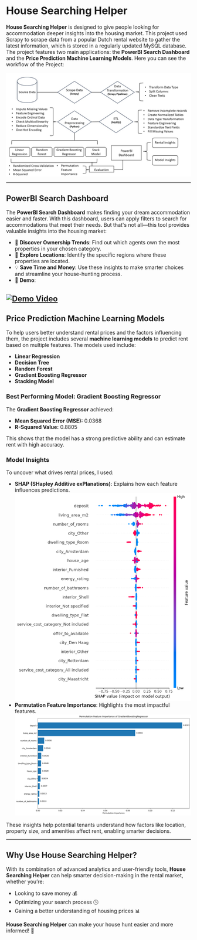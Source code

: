 
# House Searching Helper

**House Searching Helper** is designed to give people looking for accommodation deeper insights into the housing market. This project used Scrapy to scrape data from a popular Dutch rental website to gather the latest information, which is stored in a regularly updated MySQL database. The project features two main applications: the **PowerBI Search Dashboard** and the **Price Prediction Machine Learning Models**. Here you can see the workflow of the Project:

![Project Workflow](flowchart_photo.jpg)

---

## PowerBI Search Dashboard

The **PowerBI Search Dashboard** makes finding your dream accommodation easier and faster. With this dashboard, users can apply filters to search for accommodations that meet their needs. But that's not all—this tool provides valuable insights into the housing market:

- 🏢 **Discover Ownership Trends**: Find out which agents own the most properties in your chosen category.
- 📍 **Explore Locations**: Identify the specific regions where these properties are located.
- 💡 **Save Time and Money**: Use these insights to make smarter choices and streamline your house-hunting process.
- 🎥 **Demo**:

[![Demo Video](https://img.youtube.com/vi/l6lKcrWwLfE/0.jpg)](https://www.youtube.com/watch?v=l6lKcrWwLfE)
---

## Price Prediction Machine Learning Models

To help users better understand rental prices and the factors influencing them, the project includes several **machine learning models** to predict rent based on multiple features. The models used include:

- **Linear Regression**
- **Decision Tree**
- **Random Forest**
- **Gradient Boosting Regressor**
- **Stacking Model**

### Best Performing Model: Gradient Boosting Regressor
The **Gradient Boosting Regressor** achieved:
- **Mean Squared Error (MSE):** 0.0368
- **R-Squared Value:** 0.8805

This shows that the model has a strong predictive ability and can estimate rent with high accuracy.

### Model Insights
To uncover what drives rental prices, I used:
- **SHAP (SHapley Additive exPlanations)**: Explains how each feature influences predictions.
![SHAP Plot of Gradient Boosting Regressor](ipynb_files/SHAP_Plot_of_Gradient_Boosting_Regressor.png)
- **Permutation Feature Importance**: Highlights the most impactful features.
![Permutation Feature Importance of Gradient Boosting Regressor](ipynb_files/Permutation_Feature_Importance_of_Gradient_Boosting_Regressor.png)

These insights help potential tenants understand how factors like location, property size, and amenities affect rent, enabling smarter decisions.

---

## Why Use House Searching Helper?

With its combination of advanced analytics and user-friendly tools, **House Searching Helper** can help smarter decision-making in the rental market, whether you’re:

- Looking to save money 💰
- Optimizing your search process 🕒
- Gaining a better understanding of housing prices 📊

 **House Searching Helper** can make your house hunt easier and more informed! 🚀

